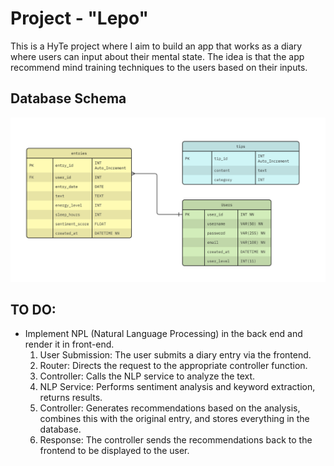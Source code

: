 # Project - "Lepo"

This is a HyTe project where I aim to build an app that works as a diary where users can input about their mental state. The idea is that the app recommend mind training techniques to the users based on their inputs.

## Database Schema 
![Lepo Database Schema](./documentation/database/Lepo-database-diagram.jpg)

## TO DO:
- Implement NPL (Natural Language Processing) in the back end and render it in front-end.
    1. User Submission: The user submits a diary entry via the frontend.
    2. Router: Directs the request to the appropriate controller function.
    3. Controller: Calls the NLP service to analyze the text.
    4. NLP Service: Performs sentiment analysis and keyword extraction, returns results.
    5. Controller: Generates recommendations based on the analysis, combines this with the original entry, and stores everything in the database.
    6. Response: The controller sends the recommendations back to the frontend to be displayed to the user.
